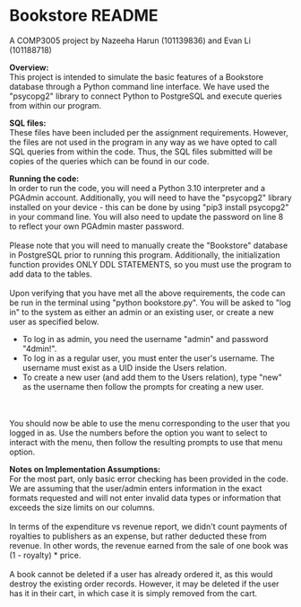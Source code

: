 # Bookstore README
A COMP3005 project by Nazeeha Harun (101139836) and Evan Li (101188718)

**Overview:**<br />
This project is intended to simulate the basic features of a Bookstore database through a Python command line interface. We have used the "psycopg2" library to connect Python to PostgreSQL and execute queries from within our program. 

**SQL files:**<br />
These files have been included per the assignment requirements. However, the files are not used in the program in any way as we have opted to call SQL queries from within the code. Thus, the SQL files submitted will be copies of the queries which can be found in our code.

**Running the code:**<br />
In order to run the code, you will need a Python 3.10 interpreter and a PGAdmin account. Additionally, you will need to have the "psycopg2" library installed on your device - this can be done by using "pip3 install psycopg2" in your command line. You will also need to update the password on line 8 to reflect your own PGAdmin master password.<br /><br />
Please note that you will need to manually create the "Bookstore" database in PostgreSQL prior to running this program. Additionally, the initialization function provides ONLY DDL STATEMENTS, so you must use the program to add data to the tables.<br /><br />
Upon verifying that you have met all the above requirements, the code can be run in the terminal using "python bookstore.py". You will be asked to "log in" to the system as either an admin or an existing user, or create a new user as specified below. <br />
- To log in as admin, you need the username "admin" and password "4dmin!".<br />
- To log in as a regular user, you must enter the user's username. The username must exist as a UID inside the Users relation.<br />
- To create a new user (and add them to the Users relation), type "new" as the username then follow the prompts for creating a new user.

<br /><br />You should now be able to use the menu corresponding to the user that you logged in as. Use the numbers before the option you want to select to interact with the menu, then follow the resulting prompts to use that menu option.

**Notes on Implementation Assumptions:**<br />
For the most part, only basic error checking has been provided in the code. We are assuming that the user/admin enters information in the exact formats requested and will not enter invalid data types or information that exceeds the size limits on our columns.<br /><br />
In terms of the expenditure vs revenue report, we didn't count payments of royalties to publishers as an expense, but rather deducted these from revenue. In other words, the revenue earned from the sale of one book was (1 - royalty) * price.<br /><br />
A book cannot be deleted if a user has already ordered it, as this would destroy the existing order records. However, it may be deleted if the user has it in their cart, in which case it is simply removed from the cart.
